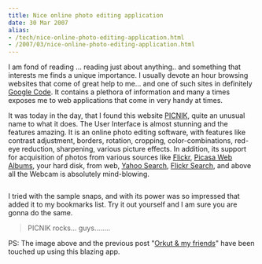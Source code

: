 ```yaml
---
title: Nice online photo editing application
date: 30 Mar 2007
alias:
- /tech/nice-online-photo-editing-application.html
- /2007/03/nice-online-photo-editing-application.html
---
```


I am fond of reading ... reading just about anything.. and something that interests 
me finds a unique importance. I usually devote an hour browsing websites that come of 
great help to me... and one of such sites in definitely <a href="http://code.google.com/">Google 
Code</a>. It contains a plethora of information and many a times exposes me to web 
applications that come in very handy at times.

<!-- break here -->

It was today in the day, that I found this website 
<a href="http://www.picnik.com/">PICNIK</a>, quite an unusual name to what it does. The 
User Interface is almost stunning and the features amazing. It is an online photo editing 
software, with features like contrast adjustment, borders, rotation, cropping, color-combinations, 
red-eye reduction, sharpening, various picture effects. In addition, its support for 
acquisition of photos from various sources like 
<a href="http://www.flickr.com/">Flickr</a>, 
<a href="http://picasaweb.google.com/">Picasa Web Albums</a>, your hard disk, from web, 
<a href="http://search.yahoo.com/">Yahoo Search</a>, 
<a href="http://www2.blogger.com/www.flickr.com/search/">Flickr Search</a>, and above all the Webcam is absolutely mind-blowing.

<a onblur="try {parent.deselectBloggerImageGracefully();} catch(e) {}" href="http://3.bp.blogspot.com/_Igofzvi0TDM/Rg1MfyB06DI/AAAAAAAABUo/sna0HBIGkxk/s1600-h/picnik.jpg"><img style="margin: 0px auto 10px; display: block; text-align: center; cursor: pointer;" src="http://3.bp.blogspot.com/_Igofzvi0TDM/Rg1MfyB06DI/AAAAAAAABUo/sna0HBIGkxk/s400/picnik.jpg" alt="" id="BLOGGER_PHOTO_ID_5047774866241284146" border="0"></a>

I tried with the sample snaps, and with its power was so impressed that added it to my bookmarks list. Try it out yourself and I am sure you are gonna do the same.

> PICNIK rocks... guys........

PS: The image above and the previous post 
"<a href="http://azcarya.blogspot.com/2007/03/orkut-my-friends.html">Orkut &amp; my friends</a>" 
have been touched up using this blazing app.